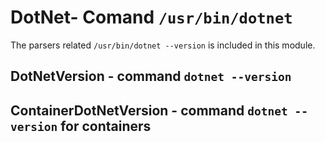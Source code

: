 DotNet- Comand ``/usr/bin/dotnet``
==================================

The parsers related ``/usr/bin/dotnet --version`` is included in this module.

DotNetVersion - command ``dotnet --version``
--------------------------------------------

ContainerDotNetVersion - command ``dotnet --version`` for containers
--------------------------------------------------------------------